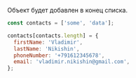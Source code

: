 Объект будет добавлен в конец списка.

```js
const contacts = ['some', 'data'];

contacts[contacts.length] = {
  firstName: 'Vladimir',
  lastName: 'Nikishin',
  phoneNumber: '+791612345678',
  email: 'vladimir.nikishin@gmail.com',
};
```
